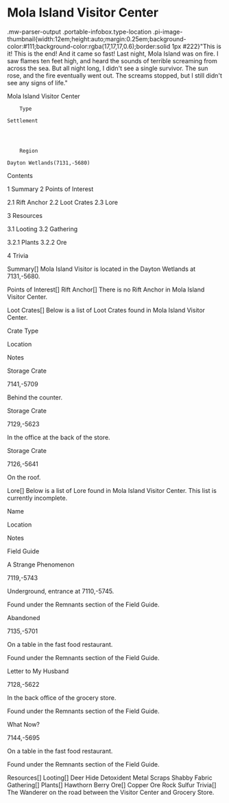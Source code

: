 # Mola Island Visitor Center

.mw-parser-output .portable-infobox.type-location .pi-image-thumbnail{width:12em;height:auto;margin:0.25em;background-color:#111;background-color:rgba(17,17,17,0.6);border:solid 1px #222}"This is it! This is the end! And it came so fast! Last night, Mola Island was on fire. I saw flames ten feet high, and heard the sounds of terrible screaming from across the sea. But all night long, I didn't see a single survivor.  The sun rose, and the fire eventually went out. The screams stopped, but I still didn't see any signs of life."

Mola Island Visitor Center

	

	
		Type
	
	Settlement



	
		Region
	
	Dayton Wetlands(7131,-5680)




Contents

1 Summary
2 Points of Interest

2.1 Rift Anchor
2.2 Loot Crates
2.3 Lore


3 Resources

3.1 Looting
3.2 Gathering

3.2.1 Plants
3.2.2 Ore




4 Trivia



Summary[]
Mola Island Visitor is located in the Dayton Wetlands at 7131,-5680.

Points of Interest[]
Rift Anchor[]
There is no Rift Anchor in Mola Island Visitor Center.

Loot Crates[]
Below is a list of Loot Crates found in Mola Island Visitor Center.



Crate Type

Location

Notes


Storage Crate

7141,-5709

Behind the counter.



Storage Crate

7129,-5623

In the office at the back of the store.


Storage Crate

7126,-5641

On the roof.

Lore[]
Below is a list of Lore found in Mola Island Visitor Center. This list is currently incomplete.



Name

Location

Notes

Field Guide


A Strange Phenomenon

7119,-5743

Underground, entrance at 7110,-5745.

Found under the Remnants section of the Field Guide.


Abandoned

7135,-5701

On a table in the fast food restaurant.

Found under the Remnants section of the Field Guide.


Letter to My Husband

7128,-5622

In the back office of the grocery store.

Found under the Remnants section of the Field Guide.


What Now?

7144,-5695

On a table in the fast food restaurant.

Found under the Remnants section of the Field Guide.


Resources[]
Looting[]
Deer Hide
Detoxident
Metal Scraps
Shabby Fabric
Gathering[]
Plants[]
Hawthorn Berry
Ore[]
Copper Ore
Rock
Sulfur
Trivia[]
The Wanderer on the road between the Visitor Center and Grocery Store.
